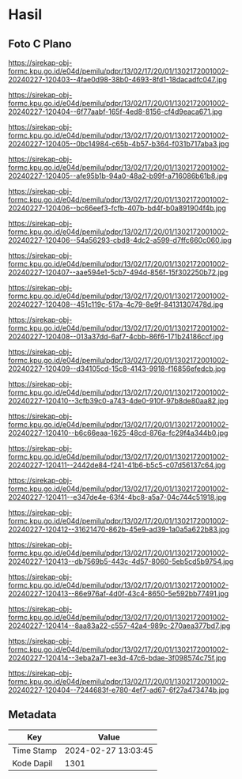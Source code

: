 # Hasil

## Foto C Plano

https://sirekap-obj-formc.kpu.go.id/e04d/pemilu/pdpr/13/02/17/20/01/1302172001002-20240227-120403--4fae0d98-38b0-4693-8fd1-18dacadfc047.jpg

https://sirekap-obj-formc.kpu.go.id/e04d/pemilu/pdpr/13/02/17/20/01/1302172001002-20240227-120404--6f77aabf-165f-4ed8-8156-cf4d9eaca671.jpg

https://sirekap-obj-formc.kpu.go.id/e04d/pemilu/pdpr/13/02/17/20/01/1302172001002-20240227-120405--0bc14984-c65b-4b57-b364-f031b717aba3.jpg

https://sirekap-obj-formc.kpu.go.id/e04d/pemilu/pdpr/13/02/17/20/01/1302172001002-20240227-120405--afe95b1b-94a0-48a2-b99f-a716086b61b8.jpg

https://sirekap-obj-formc.kpu.go.id/e04d/pemilu/pdpr/13/02/17/20/01/1302172001002-20240227-120406--bc66eef3-fcfb-407b-bd4f-b0a891904f4b.jpg

https://sirekap-obj-formc.kpu.go.id/e04d/pemilu/pdpr/13/02/17/20/01/1302172001002-20240227-120406--54a56293-cbd8-4dc2-a599-d7ffc660c060.jpg

https://sirekap-obj-formc.kpu.go.id/e04d/pemilu/pdpr/13/02/17/20/01/1302172001002-20240227-120407--aae594e1-5cb7-494d-856f-15f302250b72.jpg

https://sirekap-obj-formc.kpu.go.id/e04d/pemilu/pdpr/13/02/17/20/01/1302172001002-20240227-120408--451c119c-517a-4c79-8e9f-84131307478d.jpg

https://sirekap-obj-formc.kpu.go.id/e04d/pemilu/pdpr/13/02/17/20/01/1302172001002-20240227-120408--013a37dd-6af7-4cbb-86f6-171b24186ccf.jpg

https://sirekap-obj-formc.kpu.go.id/e04d/pemilu/pdpr/13/02/17/20/01/1302172001002-20240227-120409--d34105cd-15c8-4143-9918-f16856efedcb.jpg

https://sirekap-obj-formc.kpu.go.id/e04d/pemilu/pdpr/13/02/17/20/01/1302172001002-20240227-120410--3cfb39c0-a743-4de0-910f-97b8de80aa82.jpg

https://sirekap-obj-formc.kpu.go.id/e04d/pemilu/pdpr/13/02/17/20/01/1302172001002-20240227-120410--b6c66eaa-1625-48cd-876a-fc29f4a344b0.jpg

https://sirekap-obj-formc.kpu.go.id/e04d/pemilu/pdpr/13/02/17/20/01/1302172001002-20240227-120411--2442de84-f241-41b6-b5c5-c07d56137c64.jpg

https://sirekap-obj-formc.kpu.go.id/e04d/pemilu/pdpr/13/02/17/20/01/1302172001002-20240227-120411--e347de4e-63f4-4bc8-a5a7-04c744c51918.jpg

https://sirekap-obj-formc.kpu.go.id/e04d/pemilu/pdpr/13/02/17/20/01/1302172001002-20240227-120412--31621470-862b-45e9-ad39-1a0a5a622b83.jpg

https://sirekap-obj-formc.kpu.go.id/e04d/pemilu/pdpr/13/02/17/20/01/1302172001002-20240227-120413--db7569b5-443c-4d57-8060-5eb5cd5b9754.jpg

https://sirekap-obj-formc.kpu.go.id/e04d/pemilu/pdpr/13/02/17/20/01/1302172001002-20240227-120413--86e976af-4d0f-43c4-8650-5e592bb77491.jpg

https://sirekap-obj-formc.kpu.go.id/e04d/pemilu/pdpr/13/02/17/20/01/1302172001002-20240227-120414--8aa83a22-c557-42a4-989c-270aea377bd7.jpg

https://sirekap-obj-formc.kpu.go.id/e04d/pemilu/pdpr/13/02/17/20/01/1302172001002-20240227-120414--3eba2a71-ee3d-47c6-bdae-3f098574c75f.jpg

https://sirekap-obj-formc.kpu.go.id/e04d/pemilu/pdpr/13/02/17/20/01/1302172001002-20240227-120404--7244683f-e780-4ef7-ad67-6f27a473474b.jpg


## Metadata

| Key        | Value               |
| ---------- | ------------------- |
| Time Stamp | 2024-02-27 13:03:45 |
| Kode Dapil | 1301                |



